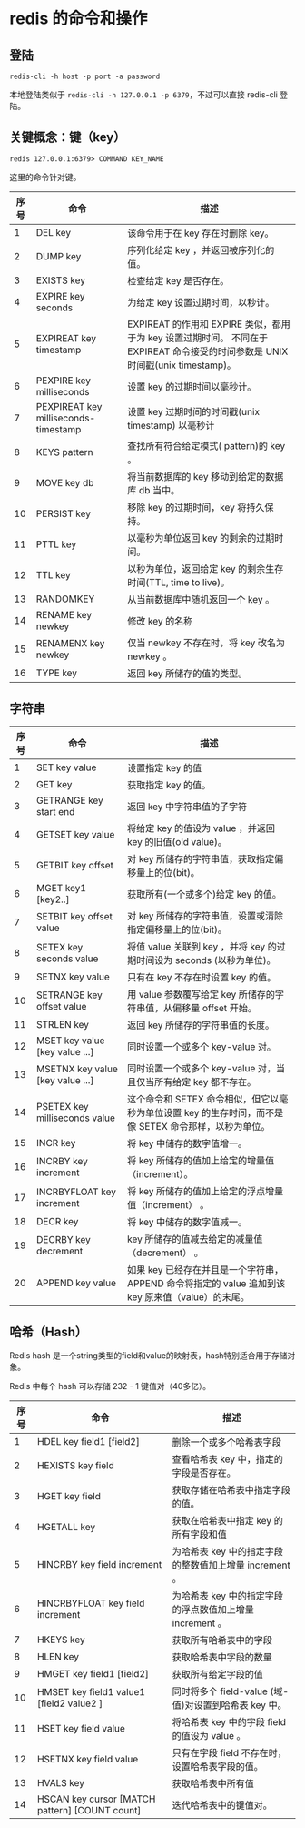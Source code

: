 # redis 的命令和操作

## 登陆

`redis-cli -h host -p port -a password`

本地登陆类似于 `redis-cli -h 127.0.0.1 -p 6379`，不过可以直接 redis-cli 登陆。

## 关键概念：键（key）

`redis 127.0.0.1:6379> COMMAND KEY_NAME`

这里的命令针对键。

|序号|命令|描述|
|---|---|----|
|1  |DEL key|该命令用于在 key 存在时删除 key。|
|2	|DUMP key|序列化给定 key ，并返回被序列化的值。|
|3	|EXISTS key|检查给定 key 是否存在。|
|4	|EXPIRE key seconds|为给定 key 设置过期时间，以秒计。|
|5  |EXPIREAT key timestamp|EXPIREAT 的作用和 EXPIRE 类似，都用于为 key 设置过期时间。 不同在于 EXPIREAT 命令接受的时间参数是 UNIX 时间戳(unix timestamp)。|
|6	|PEXPIRE key milliseconds|设置 key 的过期时间以毫秒计。|
|7	|PEXPIREAT key milliseconds-timestamp|设置 key 过期时间的时间戳(unix timestamp) 以毫秒计|
|8	|KEYS pattern|查找所有符合给定模式( pattern)的 key 。|
|9	|MOVE key db|将当前数据库的 key 移动到给定的数据库 db 当中。|
|10	|PERSIST key|移除 key 的过期时间，key 将持久保持。|
|11	|PTTL key|以毫秒为单位返回 key 的剩余的过期时间。|
|12	|TTL key|以秒为单位，返回给定 key 的剩余生存时间(TTL, time to live)。|
|13	|RANDOMKEY|从当前数据库中随机返回一个 key 。|
|14	|RENAME key newkey|修改 key 的名称|
|15	|RENAMENX key newkey|仅当 newkey 不存在时，将 key 改名为 newkey 。|
|16	|TYPE key|返回 key 所储存的值的类型。|

## 字符串

|序号|命令|描述|
|---|---|----|
|1	|SET key value|设置指定 key 的值|
|2	|GET key|获取指定 key 的值。|
|3	|GETRANGE key start end|返回 key 中字符串值的子字符|
|4	|GETSET key value|将给定 key 的值设为 value ，并返回 key 的旧值(old value)。|
|5	|GETBIT key offset|对 key 所储存的字符串值，获取指定偏移量上的位(bit)。|
|6	|MGET key1 [key2..]|获取所有(一个或多个)给定 key 的值。|
|7	|SETBIT key offset value|对 key 所储存的字符串值，设置或清除指定偏移量上的位(bit)。|
|8	|SETEX key seconds value|将值 value 关联到 key ，并将 key 的过期时间设为 seconds (以秒为单位)。|
|9	|SETNX key value|只有在 key 不存在时设置 key 的值。|
|10	|SETRANGE key offset value|用 value 参数覆写给定 key 所储存的字符串值，从偏移量 offset 开始。|
|11	|STRLEN key|返回 key 所储存的字符串值的长度。|
|12	|MSET key value [key value ...]|同时设置一个或多个 key-value 对。|
|13	|MSETNX key value [key value ...]|同时设置一个或多个 key-value 对，当且仅当所有给定 key 都不存在。|
|14	|PSETEX key milliseconds value|这个命令和 SETEX 命令相似，但它以毫秒为单位设置 key 的生存时间，而不是像 SETEX 命令那样，以秒为单位。|
|15	|INCR key|将 key 中储存的数字值增一。|
|16	|INCRBY key increment|将 key 所储存的值加上给定的增量值（increment）。|
|17	|INCRBYFLOAT key increment|将 key 所储存的值加上给定的浮点增量值（increment） 。|
|18	|DECR key|将 key 中储存的数字值减一。|
|19	|DECRBY key decrement|key 所储存的值减去给定的减量值（decrement） 。|
|20	|APPEND key value|如果 key 已经存在并且是一个字符串， APPEND 命令将指定的 value 追加到该 key 原来值（value）的末尾。|

## 哈希（Hash）

Redis hash 是一个string类型的field和value的映射表，hash特别适合用于存储对象。

Redis 中每个 hash 可以存储 232 - 1 键值对（40多亿）。

|序号|命令|描述|
|---|----|----|
|1  |HDEL key field1 [field2]|删除一个或多个哈希表字段|
|2	|HEXISTS key field|查看哈希表 key 中，指定的字段是否存在。|
|3	|HGET key field| 获取存储在哈希表中指定字段的值。|
|4	|HGETALL key| 获取在哈希表中指定 key 的所有字段和值|
|5	|HINCRBY key field increment|为哈希表 key 中的指定字段的整数值加上增量 increment 。|
|6	|HINCRBYFLOAT key field increment|为哈希表 key 中的指定字段的浮点数值加上增量 increment 。|
|7	|HKEYS key|获取所有哈希表中的字段|
|8	|HLEN key|获取哈希表中字段的数量|
|9	|HMGET key field1 [field2] |获取所有给定字段的值|
|10	|HMSET key field1 value1 [field2 value2 ] |同时将多个 field-value (域-值)对设置到哈希表 key 中。|
|11	|HSET key field value |将哈希表 key 中的字段 field 的值设为 value 。|
|12	|HSETNX key field value |只有在字段 field 不存在时，设置哈希表字段的值。|
|13	|HVALS key |获取哈希表中所有值|
|14	|HSCAN key cursor [MATCH pattern] [COUNT count] |迭代哈希表中的键值对。|

